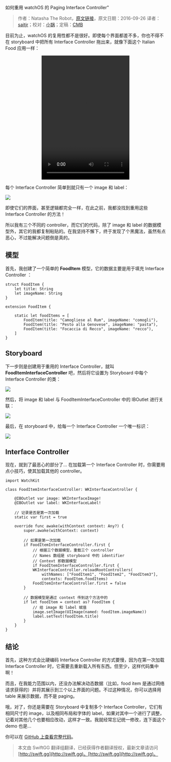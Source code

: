 如何重用 watchOS 的 Paging Interface Controller"

> 作者：Natasha The Robot，[原文链接](https://www.natashatherobot.com/how-to-reuse-paging-interfacecontrollers-in-watchos/)，原文日期：2016-09-26
> 译者：[saitjr](http://www.saitjr.com)；校对：[小锅](http://www.swiftyper.com)；定稿：[CMB](https://github.com/chenmingbiao)
  









目前为止，watchOS 的复用性都不是很好。即使每个界面都差不多，你也不得不在 storyboard 中把所有 Interface Controller 拖出来，就像下面这个 Italian Food 应用一样：

<center>
<video src="https://www.natashatherobot.com/wp-content/uploads/WatchOSPaging.mp4?_=1"  width="276" height="390" controls="controls">
</video>
</center>

每个 Interface Controller 简单到就只有一个 image 和 label：

![](https://www.natashatherobot.com/wp-content/uploads/Screen-Shot-2016-09-26-at-6.17.07-PM-1024x408.png)

即使它们的界面，甚至逻辑都完全一样，在此之前，我都没找到重用这些 Interface Controller 的方法！

所以我有三个不同的 controller，而它们的代码，除了 image 和 label 的数据模型外，其它的我都复制粘贴的。在我坚持不懈下，终于发现了个黑魔法，虽然有点恶心，不过能解决问题倒是真的。



## 模型

首先，我创建了一个简单的 **FoodItem** 模型，它的数据主要是用于填充 Interface Controller ：

    
    struct FoodItem {
        let title: String
        let imageName: String
    }
     
    extension FoodItem {
        
        static let foodItems = [
            FoodItem(title: "Camogliese al Rum", imageName: "comogli"),
            FoodItem(title: "Pesto alla Genovese", imageName: "pasta"),
            FoodItem(title: "Focaccia di Recco", imageName: "recco"),
        ]
    }

## Storyboard

下一步则是创建用于重用的 Interface Controller，就叫 **FoodItemInterfaceController** 吧，然后将它设置为 Storyboard 中每个 Interface Controller 的类：

![](https://www.natashatherobot.com/wp-content/uploads/Screen-Shot-2016-09-26-at-6.26.41-PM-1024x293.png)

然后，将 image 和 label 与 FoodItemInterfaceController 中的 IBOutlet 进行关联：

![](https://www.natashatherobot.com/wp-content/uploads/FoodItemInterfaceController_swift_—_Edited-1024x206.png)

最后，在 storyboard 中，给每一个 Interface Controller 一个唯一标识：

![](https://www.natashatherobot.com/wp-content/uploads/Interface_storyboard_—_Edited-1-1024x362.png)

## Interface Controller

现在，就到了最恶心的部分了… 在加载第一个 Interface Controller 时，你需要用点小技巧，使其加载其他的 controller。

    
    import WatchKit
     
    class FoodItemInterfaceController: WKInterfaceController {
     
        @IBOutlet var image: WKInterfaceImage!
        @IBOutlet var label: WKInterfaceLabel!
        
        // 记录是否是第一次加载
        static var first = true
        
        override func awake(withContext context: Any?) {
            super.awake(withContext: context)
            
            // 如果是第一次加载
            if FoodItemInterfaceController.first {
                // 根据三个数据模型，重载三个 controller
                // Names 数组是 storyboard 中的 identifier
                // Context 即数据模型
                if FoodItemInterfaceController.first {
                WKInterfaceController.reloadRootControllers(
                    withNames: ["FoodItem1", "FoodItem2", "FoodItem3"],
                    contexts: FoodItem.foodItems)
                FoodItemInterfaceController.first = false
            }
            
            // 数据模型是通过 context 传到这个方法中的
            if let foodItem = context as? FoodItem {
                // 给 image 和 label 赋值
                image.setImage(UIImage(named: foodItem.imageName))
                label.setText(foodItem.title)
            }
        }
    }

## 结论

首先，这种方式会比硬编码 Interface Controller 的方式要慢，因为在第一次加载 Interface Controller 时，它需要去重新载入所有东西。但至少，这样代码集中啊！

而且，在我能力范围以内，还没办法解决动态数据（比如，food item 是通过网络请求获得的）并将其展示到三个以上界面的问题。不过这种情况，你可以选择用 table 来展示数据，而不是 paging。

哦，对了，你还是需要在 Storyboard 中复制多个 Interface Controller，它们有相同尺寸的 image，以及相同布局和字体的 label，如果对其中一个进行了调整，记着对其他几个也要相应改动，这样才一致。我就经常忘记统一修改，连下面这个 demo 也是...

你可以在 [GitHub 上查看完整代码](https://github.com/NatashaTheRobot/WatchReusablePagingExample)。

> 本文由 SwiftGG 翻译组翻译，已经获得作者翻译授权，最新文章请访问 [http://swift.gg](http://swift.gg)。[http://swift.gg](http://swift.gg)。